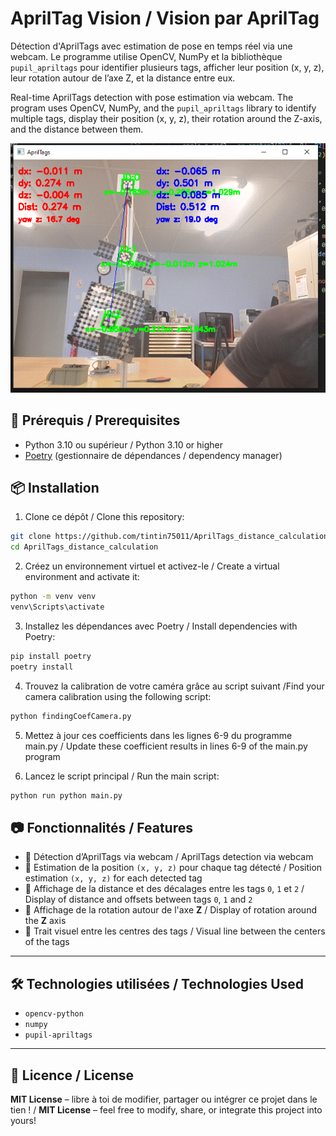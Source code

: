 # AprilTag Vision / Vision par AprilTag

Détection d'AprilTags avec estimation de pose en temps réel via une webcam. Le programme utilise OpenCV, NumPy et la bibliothèque `pupil_apriltags` pour identifier plusieurs tags, afficher leur position (x, y, z), leur rotation autour de l’axe Z, et la distance entre eux.

Real-time AprilTags detection with pose estimation via webcam. The program uses OpenCV, NumPy, and the `pupil_apriltags` library to identify multiple tags, display their position (x, y, z), their rotation around the Z-axis, and the distance between them.

![Capture d'écran de l'application](images/Capture.PNG)

## 🔧 Prérequis / Prerequisites

- Python 3.10 ou supérieur / Python 3.10 or higher
- [Poetry](https://python-poetry.org/) (gestionnaire de dépendances / dependency manager)

## 📦 Installation

1. Clone ce dépôt / Clone this repository:

```bash
git clone https://github.com/tintin75011/AprilTags_distance_calculation.git
cd AprilTags_distance_calculation
```
2. Créez un environnement virtuel et activez-le / Create a virtual environment and activate it:
 ```bash
python -m venv venv
venv\Scripts\activate
```

3. Installez les dépendances avec Poetry / Install dependencies with Poetry:

```bash
pip install poetry
poetry install
```
4. Trouvez la calibration de votre caméra grâce au script suivant /Find your camera calibration using the following script:
```bash
python findingCoefCamera.py
```
5. Mettez à jour ces coefficients dans les lignes 6-9 du programme main.py / Update these coefficient results in lines 6-9 of the main.py program

6. Lancez le script principal / Run the main script:
```bash
python run python main.py
```

## 📷 Fonctionnalités / Features

- 🎯 Détection d’AprilTags via webcam / AprilTags detection via webcam
- 📍 Estimation de la position `(x, y, z)`  pour chaque tag détecté / Position estimation `(x, y, z)` for each detected tag
- 📏 Affichage de la distance et des décalages entre les tags `0`, `1` et `2` / Display of distance and offsets between tags `0`, `1` and `2`
- 🔄 Affichage de la rotation autour de l'axe **Z** / Display of rotation around the **Z** axis
- 🧵 Trait visuel entre les centres des tags / Visual line between the centers of the tags

---

## 🛠 Technologies utilisées / Technologies Used

- `opencv-python`
- `numpy`
- `pupil-apriltags`

---

## 📜 Licence / License

**MIT License** – libre à toi de modifier, partager ou intégrer ce projet dans le tien ! / **MIT License** – feel free to modify, share, or integrate this project into yours!
